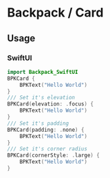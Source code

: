 # Backpack / Card

## Usage

### SwiftUI

```swift
import Backpack_SwiftUI
BPKCard {
    BPKText("Hello World")
}
/// Set it's elevation
BPKCard(elevation: .focus) {
    BPKText("Hello World")
}
/// Set it's padding
BPKCard(padding: .none) {
    BPKText("Hello World")
}
/// Set it's corner radius
BPKCard(cornerStyle: .large) {
    BPKText("Hello World")
}
```
